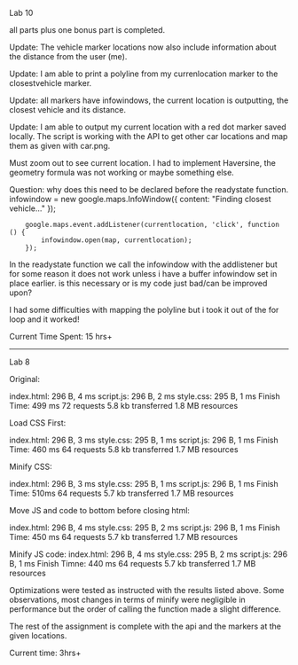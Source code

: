 Lab 10

all parts plus one bonus part is completed.

Update: The vehicle marker locations now also include information
about the distance from the user (me).

Update: I am able to print a polyline from my currenlocation
marker to the closestvehicle marker. 

Update: all markers have infowindows, the current location is outputting, the closest vehicle and its distance.

Update: I am able to output my current location with a red dot marker saved locally. The script is working with the API to get
other car locations and map them as given with car.png.

Must zoom out to see current location. I had to implement
Haversine, the geometry formula was not working or maybe 
something else.

Question: 
why does this need to be declared before the readystate function.
  infowindow = new google.maps.InfoWindow({
            content: "Finding closest vehicle..."
        });

        google.maps.event.addListener(currentlocation, 'click', function () {
            infowindow.open(map, currentlocation);
        });
In the readystate function we call the infowindow with the addlistener but for some reason it does not work unless
i have a buffer infowindow set in place earlier. is this necessary 
or is my code just bad/can be improved upon?

I had some difficulties with mapping the polyline but i took it out
of the for loop and it worked!


Current Time Spent: 15 hrs+



---------------------------------------
Lab 8

Original: 

index.html: 296 B, 4 ms
script.js: 296 B, 2 ms
style.css: 295 B, 1 ms
Finish Time: 499 ms
72 requests
5.8 kb transferred
1.8 MB resources


Load CSS First:

index.html: 296 B, 3 ms
style.css: 295 B, 1 ms
script.js: 296 B, 1 ms
Finish Time: 460 ms
64 requests
5.8 kb transferred
1.7 MB resources

Minify CSS:

index.html: 296 B, 3 ms
style.css: 295 B, 1 ms
script.js: 296 B, 1 ms
Finish Time: 510ms
64 requests
5.7 kb transferred
1.7 MB resources

Move JS and code to bottom before closing html:

index.html: 296 B, 4 ms
style.css: 295 B, 2 ms
script.js: 296 B, 1 ms
Finish Time: 450 ms
64 requests
5.7 kb transferred
1.7 MB resources

Minify JS code:
index.html: 296 B, 4 ms
style.css: 295 B, 2 ms
script.js: 296 B, 1 ms
Finish Timne: 440 ms
64 requests
5.7 kb transferred
1.7 MB resources

Optimizations were tested as instructed with the results listed above. Some observations, most changes in terms of minify were negligible in performance but 
the order of calling the function made a slight difference.

The rest of the assignment is complete with the api and the
markers at the given locations. 


Current time: 3hrs+

